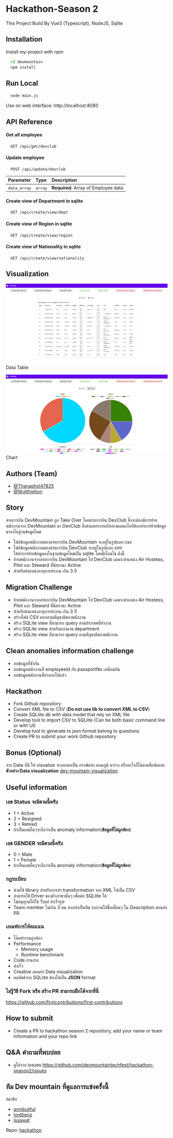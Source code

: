 
# Hackathon-Season 2

This Project Build By Vue3 (Typescript), NodeJS, Sqlite


## Installation

Install my-project with npm

```bash
  cd devmountain
  npm install
```

## Run Local

```bash
  node main.js
```
Use on web interface: http://localhost:8080
## API Reference

#### Get all employee

```http
  GET /api/get/devclub
```

#### Update employee

```http
  POST /api/update/devclub
```

| Parameter   | Type     | Description                          |
| :--------   | :------- | :----------------------------------- |
| `data_array`| `array`  | **Required**. Array of Employee data |

#### Create view of Department in sqlite

```http
  GET /api/create/view/dept
```

#### Create view of Region in sqlite

```http
  GET /api/create/view/region
```

#### Create view of Nationality in sqlite

```http
  GET /api/create/view/nationality
```

## Visualization

![alt text](https://github.com/Thanaphol47825/hackathon-season2/blob/main/images/home.png?raw=true)
Data Table

![alt text](https://github.com/Thanaphol47825/hackathon-season2/blob/main/images/home_chart1.png?raw=true)
Chart
## Authors (Team)

- [@Thanaphol47825](https://www.github.com/Thanaphol47825)
- [@Wutthiphon](https://www.github.com/wutthiphon)


## Story
สายการบิน DevMountain ถูก Take Over โดยสายการบิน DevClub ซึ่งจะต้องมีการย้ายพนักงานจาก DevMountain มา DevClub ซึ่งส่งผลกระทบกับทางแผนกไอทีต้องทำการย้ายข้อมูลมาลงในฐานข้อมูลใหม่ 
- ไฟล์ข้อมูลพนักงานของสายการบิน DevMountain จะอยู่ในรูปแบบ csv
- ไฟล์ข้อมูลพนักงานของสายการบิน DevClub จะอยู่ในรูปแบบ xml  
ให้ทำการย้ายข้อมูลลงในฐานข้อมูลใหม่เป็น sqlite โดยมีเงื่อนไข ดังนี้
- ย้ายพนักงานจากสายการบิน DevMountain ไป DevClub เฉพาะตำแหน่ง Air Hostess, Pilot และ Steward ที่มีสถานะ Active 
- สำหรับตำแหน่งอายุการทำงาน เกิน 3 ปี


## Migration Challenge 
- ย้ายพนักงานจากสายการบิน DevMountain ไป DevClub เฉพาะตำแหน่ง Air Hostess, Pilot และ Steward ที่มีสถานะ Active 
- สำหรับตำแหน่งอายุการทำงาน เกิน 3 ปี
- สร้างไฟล์ CSV แยกตามสัญชาติของพนักงาน
- สร้าง SQLite view ที่สามารถ query ตามประเทศที่ทำงาน
- สร้าง SQLite view สำหรับแบ่งตาม department
- สร้าง SQLite view ที่สามารถ query ตามสัญชาติของพนักงาน

## Clean anomalies information challenge
- ลบข้อมูลที่ซ้ำกัน
- ลบข้อมูลพนักงานที่ employeeId กับ passportNo เหมือนกัน
- ลบข้อมูลพนักงานที่ลาออกไปแล้ว

## Hackathon
- Fork Github repository
- Convert XML file to CSV (**Do not use lib to convert XML to CSV**)
- Create SQLlite db with data model that rely on XML file
- Develop tool to import CSV to SQLlite (Can be both basic command line or with UI)
- Develop tool to generate to json format belong to questions
- Create PR to submit your work Github repository

## Bonus (Optional)
จาก Data ที่มี ให้ visualize จะออกมาเป็น กราฟแท่ง แผนภูมิ ตาราง หรืออะไรก็ได้ตามที่ถนัดเลย
**ตัวอย่าง Data visualization**
[dev-mountain-visualization](https://dev-moutain-dataviz.netlify.app/)

## Useful information

### เลข Status จะมีตามนี้ครับ
- 1 = Active
- 2 = Resigned
- 3 = Retired
- ถ้าเป็นเลขอื่นๆจะถือว่าเป็น anomaly information(**ข้อมูลที่ไม่ถูกต้อง**)

### เลข GENDER จะมีตามนี้ครับ
- 0 = Male
- 1 = Female
- ถ้าเป็นเลขอื่นๆจะถือว่าเป็น anomaly information(**ข้อมูลที่ไม่ถูกต้อง**)

### กฎระเบียบ

- ห้ามใช้ library สำหรับการทำ transformation จาก XML ไปเป็น CSV
- สามารถใช้ Driver ของตัวภาษานั้นๆ เพื่อต่อ SQLlite ได้
- ไม่อนุญาตให้ใช้ Tool สำเร็จรูป
- Team member ไม่เกิน 3 คน หากทำเป็นทีม รบกวนใส่ชื่อเพื่อนๆ ใน Description ตอนส่ง PR

### เกณฑ์การให้คะแนน

- โค๊ดทำงานถูกต้อง
- Performance
  - Memory usage
  - Runtime benchmark 
- Code อ่านง่าย
- ส่งเร็ว
- Creative ตอนทำ Data visualization 
- ผลลัพธ์จาก SQLlite ต้องได้เป็น **JSON** format



### ไม่รู้วิธี Fork หรือ สร้าง PR สามารถฝึกได้จากที่นี่
https://github.com/firstcontributions/first-contributions 

## How to submit
- Create a PR to hackathon season 2 repository, add your name or team information and your repo link


## Q&A คำถามที่พบบ่อย
- ดูได้จาก issues 
https://github.com/devmountaintechfest/hackathon-season2/issues

## ทีม Dev mountain ที่ดูแลการแข่งครั้งนี้
สมาชิก
- [annibuliful](https://github.com/annibuliful)
- [lordbenz](https://github.com/lordbenz)
- [Issawat](https://github.com/Issawat)

Repo: [hackathon](https://github.com/devmountaintechfest/hackathon-season2)
